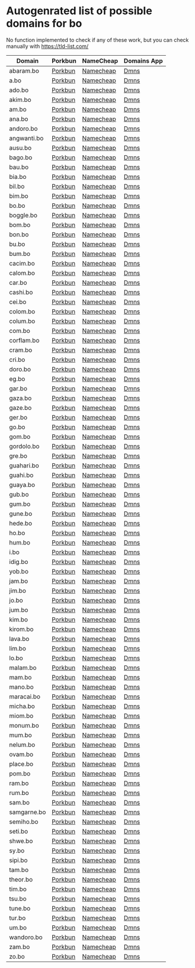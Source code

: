 # Autogenrated list of possible domains for bo

No function implemented to check if any of these work, but you can check manually with https://tld-list.com/

| Domain | Porkbun | NameCheap | Domains App |
|---|---|---|---|
| abaram.bo | [Porkbun](https://porkbun.com/checkout/search?prb=e814663da1&tlds=&idnLanguage=&search=search&q=abaram.bo) | [Namecheap](https://www.namecheap.com/domains/registration/results/?domain=abaram.bo) | [Dmns](https://dmns.app/domains?q=abaram.bo) |
| a.bo | [Porkbun](https://porkbun.com/checkout/search?prb=e814663da1&tlds=&idnLanguage=&search=search&q=a.bo) | [Namecheap](https://www.namecheap.com/domains/registration/results/?domain=a.bo) | [Dmns](https://dmns.app/domains?q=a.bo) |
| ado.bo | [Porkbun](https://porkbun.com/checkout/search?prb=e814663da1&tlds=&idnLanguage=&search=search&q=ado.bo) | [Namecheap](https://www.namecheap.com/domains/registration/results/?domain=ado.bo) | [Dmns](https://dmns.app/domains?q=ado.bo) |
| akim.bo | [Porkbun](https://porkbun.com/checkout/search?prb=e814663da1&tlds=&idnLanguage=&search=search&q=akim.bo) | [Namecheap](https://www.namecheap.com/domains/registration/results/?domain=akim.bo) | [Dmns](https://dmns.app/domains?q=akim.bo) |
| am.bo | [Porkbun](https://porkbun.com/checkout/search?prb=e814663da1&tlds=&idnLanguage=&search=search&q=am.bo) | [Namecheap](https://www.namecheap.com/domains/registration/results/?domain=am.bo) | [Dmns](https://dmns.app/domains?q=am.bo) |
| ana.bo | [Porkbun](https://porkbun.com/checkout/search?prb=e814663da1&tlds=&idnLanguage=&search=search&q=ana.bo) | [Namecheap](https://www.namecheap.com/domains/registration/results/?domain=ana.bo) | [Dmns](https://dmns.app/domains?q=ana.bo) |
| andoro.bo | [Porkbun](https://porkbun.com/checkout/search?prb=e814663da1&tlds=&idnLanguage=&search=search&q=andoro.bo) | [Namecheap](https://www.namecheap.com/domains/registration/results/?domain=andoro.bo) | [Dmns](https://dmns.app/domains?q=andoro.bo) |
| angwanti.bo | [Porkbun](https://porkbun.com/checkout/search?prb=e814663da1&tlds=&idnLanguage=&search=search&q=angwanti.bo) | [Namecheap](https://www.namecheap.com/domains/registration/results/?domain=angwanti.bo) | [Dmns](https://dmns.app/domains?q=angwanti.bo) |
| ausu.bo | [Porkbun](https://porkbun.com/checkout/search?prb=e814663da1&tlds=&idnLanguage=&search=search&q=ausu.bo) | [Namecheap](https://www.namecheap.com/domains/registration/results/?domain=ausu.bo) | [Dmns](https://dmns.app/domains?q=ausu.bo) |
| bago.bo | [Porkbun](https://porkbun.com/checkout/search?prb=e814663da1&tlds=&idnLanguage=&search=search&q=bago.bo) | [Namecheap](https://www.namecheap.com/domains/registration/results/?domain=bago.bo) | [Dmns](https://dmns.app/domains?q=bago.bo) |
| bau.bo | [Porkbun](https://porkbun.com/checkout/search?prb=e814663da1&tlds=&idnLanguage=&search=search&q=bau.bo) | [Namecheap](https://www.namecheap.com/domains/registration/results/?domain=bau.bo) | [Dmns](https://dmns.app/domains?q=bau.bo) |
| bia.bo | [Porkbun](https://porkbun.com/checkout/search?prb=e814663da1&tlds=&idnLanguage=&search=search&q=bia.bo) | [Namecheap](https://www.namecheap.com/domains/registration/results/?domain=bia.bo) | [Dmns](https://dmns.app/domains?q=bia.bo) |
| bil.bo | [Porkbun](https://porkbun.com/checkout/search?prb=e814663da1&tlds=&idnLanguage=&search=search&q=bil.bo) | [Namecheap](https://www.namecheap.com/domains/registration/results/?domain=bil.bo) | [Dmns](https://dmns.app/domains?q=bil.bo) |
| bim.bo | [Porkbun](https://porkbun.com/checkout/search?prb=e814663da1&tlds=&idnLanguage=&search=search&q=bim.bo) | [Namecheap](https://www.namecheap.com/domains/registration/results/?domain=bim.bo) | [Dmns](https://dmns.app/domains?q=bim.bo) |
| bo.bo | [Porkbun](https://porkbun.com/checkout/search?prb=e814663da1&tlds=&idnLanguage=&search=search&q=bo.bo) | [Namecheap](https://www.namecheap.com/domains/registration/results/?domain=bo.bo) | [Dmns](https://dmns.app/domains?q=bo.bo) |
| boggle.bo | [Porkbun](https://porkbun.com/checkout/search?prb=e814663da1&tlds=&idnLanguage=&search=search&q=boggle.bo) | [Namecheap](https://www.namecheap.com/domains/registration/results/?domain=boggle.bo) | [Dmns](https://dmns.app/domains?q=boggle.bo) |
| bom.bo | [Porkbun](https://porkbun.com/checkout/search?prb=e814663da1&tlds=&idnLanguage=&search=search&q=bom.bo) | [Namecheap](https://www.namecheap.com/domains/registration/results/?domain=bom.bo) | [Dmns](https://dmns.app/domains?q=bom.bo) |
| bon.bo | [Porkbun](https://porkbun.com/checkout/search?prb=e814663da1&tlds=&idnLanguage=&search=search&q=bon.bo) | [Namecheap](https://www.namecheap.com/domains/registration/results/?domain=bon.bo) | [Dmns](https://dmns.app/domains?q=bon.bo) |
| bu.bo | [Porkbun](https://porkbun.com/checkout/search?prb=e814663da1&tlds=&idnLanguage=&search=search&q=bu.bo) | [Namecheap](https://www.namecheap.com/domains/registration/results/?domain=bu.bo) | [Dmns](https://dmns.app/domains?q=bu.bo) |
| bum.bo | [Porkbun](https://porkbun.com/checkout/search?prb=e814663da1&tlds=&idnLanguage=&search=search&q=bum.bo) | [Namecheap](https://www.namecheap.com/domains/registration/results/?domain=bum.bo) | [Dmns](https://dmns.app/domains?q=bum.bo) |
| cacim.bo | [Porkbun](https://porkbun.com/checkout/search?prb=e814663da1&tlds=&idnLanguage=&search=search&q=cacim.bo) | [Namecheap](https://www.namecheap.com/domains/registration/results/?domain=cacim.bo) | [Dmns](https://dmns.app/domains?q=cacim.bo) |
| calom.bo | [Porkbun](https://porkbun.com/checkout/search?prb=e814663da1&tlds=&idnLanguage=&search=search&q=calom.bo) | [Namecheap](https://www.namecheap.com/domains/registration/results/?domain=calom.bo) | [Dmns](https://dmns.app/domains?q=calom.bo) |
| car.bo | [Porkbun](https://porkbun.com/checkout/search?prb=e814663da1&tlds=&idnLanguage=&search=search&q=car.bo) | [Namecheap](https://www.namecheap.com/domains/registration/results/?domain=car.bo) | [Dmns](https://dmns.app/domains?q=car.bo) |
| cashi.bo | [Porkbun](https://porkbun.com/checkout/search?prb=e814663da1&tlds=&idnLanguage=&search=search&q=cashi.bo) | [Namecheap](https://www.namecheap.com/domains/registration/results/?domain=cashi.bo) | [Dmns](https://dmns.app/domains?q=cashi.bo) |
| cei.bo | [Porkbun](https://porkbun.com/checkout/search?prb=e814663da1&tlds=&idnLanguage=&search=search&q=cei.bo) | [Namecheap](https://www.namecheap.com/domains/registration/results/?domain=cei.bo) | [Dmns](https://dmns.app/domains?q=cei.bo) |
| colom.bo | [Porkbun](https://porkbun.com/checkout/search?prb=e814663da1&tlds=&idnLanguage=&search=search&q=colom.bo) | [Namecheap](https://www.namecheap.com/domains/registration/results/?domain=colom.bo) | [Dmns](https://dmns.app/domains?q=colom.bo) |
| colum.bo | [Porkbun](https://porkbun.com/checkout/search?prb=e814663da1&tlds=&idnLanguage=&search=search&q=colum.bo) | [Namecheap](https://www.namecheap.com/domains/registration/results/?domain=colum.bo) | [Dmns](https://dmns.app/domains?q=colum.bo) |
| com.bo | [Porkbun](https://porkbun.com/checkout/search?prb=e814663da1&tlds=&idnLanguage=&search=search&q=com.bo) | [Namecheap](https://www.namecheap.com/domains/registration/results/?domain=com.bo) | [Dmns](https://dmns.app/domains?q=com.bo) |
| corflam.bo | [Porkbun](https://porkbun.com/checkout/search?prb=e814663da1&tlds=&idnLanguage=&search=search&q=corflam.bo) | [Namecheap](https://www.namecheap.com/domains/registration/results/?domain=corflam.bo) | [Dmns](https://dmns.app/domains?q=corflam.bo) |
| cram.bo | [Porkbun](https://porkbun.com/checkout/search?prb=e814663da1&tlds=&idnLanguage=&search=search&q=cram.bo) | [Namecheap](https://www.namecheap.com/domains/registration/results/?domain=cram.bo) | [Dmns](https://dmns.app/domains?q=cram.bo) |
| cri.bo | [Porkbun](https://porkbun.com/checkout/search?prb=e814663da1&tlds=&idnLanguage=&search=search&q=cri.bo) | [Namecheap](https://www.namecheap.com/domains/registration/results/?domain=cri.bo) | [Dmns](https://dmns.app/domains?q=cri.bo) |
| doro.bo | [Porkbun](https://porkbun.com/checkout/search?prb=e814663da1&tlds=&idnLanguage=&search=search&q=doro.bo) | [Namecheap](https://www.namecheap.com/domains/registration/results/?domain=doro.bo) | [Dmns](https://dmns.app/domains?q=doro.bo) |
| eg.bo | [Porkbun](https://porkbun.com/checkout/search?prb=e814663da1&tlds=&idnLanguage=&search=search&q=eg.bo) | [Namecheap](https://www.namecheap.com/domains/registration/results/?domain=eg.bo) | [Dmns](https://dmns.app/domains?q=eg.bo) |
| gar.bo | [Porkbun](https://porkbun.com/checkout/search?prb=e814663da1&tlds=&idnLanguage=&search=search&q=gar.bo) | [Namecheap](https://www.namecheap.com/domains/registration/results/?domain=gar.bo) | [Dmns](https://dmns.app/domains?q=gar.bo) |
| gaza.bo | [Porkbun](https://porkbun.com/checkout/search?prb=e814663da1&tlds=&idnLanguage=&search=search&q=gaza.bo) | [Namecheap](https://www.namecheap.com/domains/registration/results/?domain=gaza.bo) | [Dmns](https://dmns.app/domains?q=gaza.bo) |
| gaze.bo | [Porkbun](https://porkbun.com/checkout/search?prb=e814663da1&tlds=&idnLanguage=&search=search&q=gaze.bo) | [Namecheap](https://www.namecheap.com/domains/registration/results/?domain=gaze.bo) | [Dmns](https://dmns.app/domains?q=gaze.bo) |
| ger.bo | [Porkbun](https://porkbun.com/checkout/search?prb=e814663da1&tlds=&idnLanguage=&search=search&q=ger.bo) | [Namecheap](https://www.namecheap.com/domains/registration/results/?domain=ger.bo) | [Dmns](https://dmns.app/domains?q=ger.bo) |
| go.bo | [Porkbun](https://porkbun.com/checkout/search?prb=e814663da1&tlds=&idnLanguage=&search=search&q=go.bo) | [Namecheap](https://www.namecheap.com/domains/registration/results/?domain=go.bo) | [Dmns](https://dmns.app/domains?q=go.bo) |
| gom.bo | [Porkbun](https://porkbun.com/checkout/search?prb=e814663da1&tlds=&idnLanguage=&search=search&q=gom.bo) | [Namecheap](https://www.namecheap.com/domains/registration/results/?domain=gom.bo) | [Dmns](https://dmns.app/domains?q=gom.bo) |
| gordolo.bo | [Porkbun](https://porkbun.com/checkout/search?prb=e814663da1&tlds=&idnLanguage=&search=search&q=gordolo.bo) | [Namecheap](https://www.namecheap.com/domains/registration/results/?domain=gordolo.bo) | [Dmns](https://dmns.app/domains?q=gordolo.bo) |
| gre.bo | [Porkbun](https://porkbun.com/checkout/search?prb=e814663da1&tlds=&idnLanguage=&search=search&q=gre.bo) | [Namecheap](https://www.namecheap.com/domains/registration/results/?domain=gre.bo) | [Dmns](https://dmns.app/domains?q=gre.bo) |
| guahari.bo | [Porkbun](https://porkbun.com/checkout/search?prb=e814663da1&tlds=&idnLanguage=&search=search&q=guahari.bo) | [Namecheap](https://www.namecheap.com/domains/registration/results/?domain=guahari.bo) | [Dmns](https://dmns.app/domains?q=guahari.bo) |
| guahi.bo | [Porkbun](https://porkbun.com/checkout/search?prb=e814663da1&tlds=&idnLanguage=&search=search&q=guahi.bo) | [Namecheap](https://www.namecheap.com/domains/registration/results/?domain=guahi.bo) | [Dmns](https://dmns.app/domains?q=guahi.bo) |
| guaya.bo | [Porkbun](https://porkbun.com/checkout/search?prb=e814663da1&tlds=&idnLanguage=&search=search&q=guaya.bo) | [Namecheap](https://www.namecheap.com/domains/registration/results/?domain=guaya.bo) | [Dmns](https://dmns.app/domains?q=guaya.bo) |
| gub.bo | [Porkbun](https://porkbun.com/checkout/search?prb=e814663da1&tlds=&idnLanguage=&search=search&q=gub.bo) | [Namecheap](https://www.namecheap.com/domains/registration/results/?domain=gub.bo) | [Dmns](https://dmns.app/domains?q=gub.bo) |
| gum.bo | [Porkbun](https://porkbun.com/checkout/search?prb=e814663da1&tlds=&idnLanguage=&search=search&q=gum.bo) | [Namecheap](https://www.namecheap.com/domains/registration/results/?domain=gum.bo) | [Dmns](https://dmns.app/domains?q=gum.bo) |
| gune.bo | [Porkbun](https://porkbun.com/checkout/search?prb=e814663da1&tlds=&idnLanguage=&search=search&q=gune.bo) | [Namecheap](https://www.namecheap.com/domains/registration/results/?domain=gune.bo) | [Dmns](https://dmns.app/domains?q=gune.bo) |
| hede.bo | [Porkbun](https://porkbun.com/checkout/search?prb=e814663da1&tlds=&idnLanguage=&search=search&q=hede.bo) | [Namecheap](https://www.namecheap.com/domains/registration/results/?domain=hede.bo) | [Dmns](https://dmns.app/domains?q=hede.bo) |
| ho.bo | [Porkbun](https://porkbun.com/checkout/search?prb=e814663da1&tlds=&idnLanguage=&search=search&q=ho.bo) | [Namecheap](https://www.namecheap.com/domains/registration/results/?domain=ho.bo) | [Dmns](https://dmns.app/domains?q=ho.bo) |
| hum.bo | [Porkbun](https://porkbun.com/checkout/search?prb=e814663da1&tlds=&idnLanguage=&search=search&q=hum.bo) | [Namecheap](https://www.namecheap.com/domains/registration/results/?domain=hum.bo) | [Dmns](https://dmns.app/domains?q=hum.bo) |
| i.bo | [Porkbun](https://porkbun.com/checkout/search?prb=e814663da1&tlds=&idnLanguage=&search=search&q=i.bo) | [Namecheap](https://www.namecheap.com/domains/registration/results/?domain=i.bo) | [Dmns](https://dmns.app/domains?q=i.bo) |
| idig.bo | [Porkbun](https://porkbun.com/checkout/search?prb=e814663da1&tlds=&idnLanguage=&search=search&q=idig.bo) | [Namecheap](https://www.namecheap.com/domains/registration/results/?domain=idig.bo) | [Dmns](https://dmns.app/domains?q=idig.bo) |
| yob.bo | [Porkbun](https://porkbun.com/checkout/search?prb=e814663da1&tlds=&idnLanguage=&search=search&q=yob.bo) | [Namecheap](https://www.namecheap.com/domains/registration/results/?domain=yob.bo) | [Dmns](https://dmns.app/domains?q=yob.bo) |
| jam.bo | [Porkbun](https://porkbun.com/checkout/search?prb=e814663da1&tlds=&idnLanguage=&search=search&q=jam.bo) | [Namecheap](https://www.namecheap.com/domains/registration/results/?domain=jam.bo) | [Dmns](https://dmns.app/domains?q=jam.bo) |
| jim.bo | [Porkbun](https://porkbun.com/checkout/search?prb=e814663da1&tlds=&idnLanguage=&search=search&q=jim.bo) | [Namecheap](https://www.namecheap.com/domains/registration/results/?domain=jim.bo) | [Dmns](https://dmns.app/domains?q=jim.bo) |
| jo.bo | [Porkbun](https://porkbun.com/checkout/search?prb=e814663da1&tlds=&idnLanguage=&search=search&q=jo.bo) | [Namecheap](https://www.namecheap.com/domains/registration/results/?domain=jo.bo) | [Dmns](https://dmns.app/domains?q=jo.bo) |
| jum.bo | [Porkbun](https://porkbun.com/checkout/search?prb=e814663da1&tlds=&idnLanguage=&search=search&q=jum.bo) | [Namecheap](https://www.namecheap.com/domains/registration/results/?domain=jum.bo) | [Dmns](https://dmns.app/domains?q=jum.bo) |
| kim.bo | [Porkbun](https://porkbun.com/checkout/search?prb=e814663da1&tlds=&idnLanguage=&search=search&q=kim.bo) | [Namecheap](https://www.namecheap.com/domains/registration/results/?domain=kim.bo) | [Dmns](https://dmns.app/domains?q=kim.bo) |
| kirom.bo | [Porkbun](https://porkbun.com/checkout/search?prb=e814663da1&tlds=&idnLanguage=&search=search&q=kirom.bo) | [Namecheap](https://www.namecheap.com/domains/registration/results/?domain=kirom.bo) | [Dmns](https://dmns.app/domains?q=kirom.bo) |
| lava.bo | [Porkbun](https://porkbun.com/checkout/search?prb=e814663da1&tlds=&idnLanguage=&search=search&q=lava.bo) | [Namecheap](https://www.namecheap.com/domains/registration/results/?domain=lava.bo) | [Dmns](https://dmns.app/domains?q=lava.bo) |
| lim.bo | [Porkbun](https://porkbun.com/checkout/search?prb=e814663da1&tlds=&idnLanguage=&search=search&q=lim.bo) | [Namecheap](https://www.namecheap.com/domains/registration/results/?domain=lim.bo) | [Dmns](https://dmns.app/domains?q=lim.bo) |
| lo.bo | [Porkbun](https://porkbun.com/checkout/search?prb=e814663da1&tlds=&idnLanguage=&search=search&q=lo.bo) | [Namecheap](https://www.namecheap.com/domains/registration/results/?domain=lo.bo) | [Dmns](https://dmns.app/domains?q=lo.bo) |
| malam.bo | [Porkbun](https://porkbun.com/checkout/search?prb=e814663da1&tlds=&idnLanguage=&search=search&q=malam.bo) | [Namecheap](https://www.namecheap.com/domains/registration/results/?domain=malam.bo) | [Dmns](https://dmns.app/domains?q=malam.bo) |
| mam.bo | [Porkbun](https://porkbun.com/checkout/search?prb=e814663da1&tlds=&idnLanguage=&search=search&q=mam.bo) | [Namecheap](https://www.namecheap.com/domains/registration/results/?domain=mam.bo) | [Dmns](https://dmns.app/domains?q=mam.bo) |
| mano.bo | [Porkbun](https://porkbun.com/checkout/search?prb=e814663da1&tlds=&idnLanguage=&search=search&q=mano.bo) | [Namecheap](https://www.namecheap.com/domains/registration/results/?domain=mano.bo) | [Dmns](https://dmns.app/domains?q=mano.bo) |
| maracai.bo | [Porkbun](https://porkbun.com/checkout/search?prb=e814663da1&tlds=&idnLanguage=&search=search&q=maracai.bo) | [Namecheap](https://www.namecheap.com/domains/registration/results/?domain=maracai.bo) | [Dmns](https://dmns.app/domains?q=maracai.bo) |
| micha.bo | [Porkbun](https://porkbun.com/checkout/search?prb=e814663da1&tlds=&idnLanguage=&search=search&q=micha.bo) | [Namecheap](https://www.namecheap.com/domains/registration/results/?domain=micha.bo) | [Dmns](https://dmns.app/domains?q=micha.bo) |
| miom.bo | [Porkbun](https://porkbun.com/checkout/search?prb=e814663da1&tlds=&idnLanguage=&search=search&q=miom.bo) | [Namecheap](https://www.namecheap.com/domains/registration/results/?domain=miom.bo) | [Dmns](https://dmns.app/domains?q=miom.bo) |
| monum.bo | [Porkbun](https://porkbun.com/checkout/search?prb=e814663da1&tlds=&idnLanguage=&search=search&q=monum.bo) | [Namecheap](https://www.namecheap.com/domains/registration/results/?domain=monum.bo) | [Dmns](https://dmns.app/domains?q=monum.bo) |
| mum.bo | [Porkbun](https://porkbun.com/checkout/search?prb=e814663da1&tlds=&idnLanguage=&search=search&q=mum.bo) | [Namecheap](https://www.namecheap.com/domains/registration/results/?domain=mum.bo) | [Dmns](https://dmns.app/domains?q=mum.bo) |
| nelum.bo | [Porkbun](https://porkbun.com/checkout/search?prb=e814663da1&tlds=&idnLanguage=&search=search&q=nelum.bo) | [Namecheap](https://www.namecheap.com/domains/registration/results/?domain=nelum.bo) | [Dmns](https://dmns.app/domains?q=nelum.bo) |
| ovam.bo | [Porkbun](https://porkbun.com/checkout/search?prb=e814663da1&tlds=&idnLanguage=&search=search&q=ovam.bo) | [Namecheap](https://www.namecheap.com/domains/registration/results/?domain=ovam.bo) | [Dmns](https://dmns.app/domains?q=ovam.bo) |
| place.bo | [Porkbun](https://porkbun.com/checkout/search?prb=e814663da1&tlds=&idnLanguage=&search=search&q=place.bo) | [Namecheap](https://www.namecheap.com/domains/registration/results/?domain=place.bo) | [Dmns](https://dmns.app/domains?q=place.bo) |
| pom.bo | [Porkbun](https://porkbun.com/checkout/search?prb=e814663da1&tlds=&idnLanguage=&search=search&q=pom.bo) | [Namecheap](https://www.namecheap.com/domains/registration/results/?domain=pom.bo) | [Dmns](https://dmns.app/domains?q=pom.bo) |
| ram.bo | [Porkbun](https://porkbun.com/checkout/search?prb=e814663da1&tlds=&idnLanguage=&search=search&q=ram.bo) | [Namecheap](https://www.namecheap.com/domains/registration/results/?domain=ram.bo) | [Dmns](https://dmns.app/domains?q=ram.bo) |
| rum.bo | [Porkbun](https://porkbun.com/checkout/search?prb=e814663da1&tlds=&idnLanguage=&search=search&q=rum.bo) | [Namecheap](https://www.namecheap.com/domains/registration/results/?domain=rum.bo) | [Dmns](https://dmns.app/domains?q=rum.bo) |
| sam.bo | [Porkbun](https://porkbun.com/checkout/search?prb=e814663da1&tlds=&idnLanguage=&search=search&q=sam.bo) | [Namecheap](https://www.namecheap.com/domains/registration/results/?domain=sam.bo) | [Dmns](https://dmns.app/domains?q=sam.bo) |
| samgarne.bo | [Porkbun](https://porkbun.com/checkout/search?prb=e814663da1&tlds=&idnLanguage=&search=search&q=samgarne.bo) | [Namecheap](https://www.namecheap.com/domains/registration/results/?domain=samgarne.bo) | [Dmns](https://dmns.app/domains?q=samgarne.bo) |
| semiho.bo | [Porkbun](https://porkbun.com/checkout/search?prb=e814663da1&tlds=&idnLanguage=&search=search&q=semiho.bo) | [Namecheap](https://www.namecheap.com/domains/registration/results/?domain=semiho.bo) | [Dmns](https://dmns.app/domains?q=semiho.bo) |
| seti.bo | [Porkbun](https://porkbun.com/checkout/search?prb=e814663da1&tlds=&idnLanguage=&search=search&q=seti.bo) | [Namecheap](https://www.namecheap.com/domains/registration/results/?domain=seti.bo) | [Dmns](https://dmns.app/domains?q=seti.bo) |
| shwe.bo | [Porkbun](https://porkbun.com/checkout/search?prb=e814663da1&tlds=&idnLanguage=&search=search&q=shwe.bo) | [Namecheap](https://www.namecheap.com/domains/registration/results/?domain=shwe.bo) | [Dmns](https://dmns.app/domains?q=shwe.bo) |
| sy.bo | [Porkbun](https://porkbun.com/checkout/search?prb=e814663da1&tlds=&idnLanguage=&search=search&q=sy.bo) | [Namecheap](https://www.namecheap.com/domains/registration/results/?domain=sy.bo) | [Dmns](https://dmns.app/domains?q=sy.bo) |
| sipi.bo | [Porkbun](https://porkbun.com/checkout/search?prb=e814663da1&tlds=&idnLanguage=&search=search&q=sipi.bo) | [Namecheap](https://www.namecheap.com/domains/registration/results/?domain=sipi.bo) | [Dmns](https://dmns.app/domains?q=sipi.bo) |
| tam.bo | [Porkbun](https://porkbun.com/checkout/search?prb=e814663da1&tlds=&idnLanguage=&search=search&q=tam.bo) | [Namecheap](https://www.namecheap.com/domains/registration/results/?domain=tam.bo) | [Dmns](https://dmns.app/domains?q=tam.bo) |
| theor.bo | [Porkbun](https://porkbun.com/checkout/search?prb=e814663da1&tlds=&idnLanguage=&search=search&q=theor.bo) | [Namecheap](https://www.namecheap.com/domains/registration/results/?domain=theor.bo) | [Dmns](https://dmns.app/domains?q=theor.bo) |
| tim.bo | [Porkbun](https://porkbun.com/checkout/search?prb=e814663da1&tlds=&idnLanguage=&search=search&q=tim.bo) | [Namecheap](https://www.namecheap.com/domains/registration/results/?domain=tim.bo) | [Dmns](https://dmns.app/domains?q=tim.bo) |
| tsu.bo | [Porkbun](https://porkbun.com/checkout/search?prb=e814663da1&tlds=&idnLanguage=&search=search&q=tsu.bo) | [Namecheap](https://www.namecheap.com/domains/registration/results/?domain=tsu.bo) | [Dmns](https://dmns.app/domains?q=tsu.bo) |
| tune.bo | [Porkbun](https://porkbun.com/checkout/search?prb=e814663da1&tlds=&idnLanguage=&search=search&q=tune.bo) | [Namecheap](https://www.namecheap.com/domains/registration/results/?domain=tune.bo) | [Dmns](https://dmns.app/domains?q=tune.bo) |
| tur.bo | [Porkbun](https://porkbun.com/checkout/search?prb=e814663da1&tlds=&idnLanguage=&search=search&q=tur.bo) | [Namecheap](https://www.namecheap.com/domains/registration/results/?domain=tur.bo) | [Dmns](https://dmns.app/domains?q=tur.bo) |
| um.bo | [Porkbun](https://porkbun.com/checkout/search?prb=e814663da1&tlds=&idnLanguage=&search=search&q=um.bo) | [Namecheap](https://www.namecheap.com/domains/registration/results/?domain=um.bo) | [Dmns](https://dmns.app/domains?q=um.bo) |
| wandoro.bo | [Porkbun](https://porkbun.com/checkout/search?prb=e814663da1&tlds=&idnLanguage=&search=search&q=wandoro.bo) | [Namecheap](https://www.namecheap.com/domains/registration/results/?domain=wandoro.bo) | [Dmns](https://dmns.app/domains?q=wandoro.bo) |
| zam.bo | [Porkbun](https://porkbun.com/checkout/search?prb=e814663da1&tlds=&idnLanguage=&search=search&q=zam.bo) | [Namecheap](https://www.namecheap.com/domains/registration/results/?domain=zam.bo) | [Dmns](https://dmns.app/domains?q=zam.bo) |
| zo.bo | [Porkbun](https://porkbun.com/checkout/search?prb=e814663da1&tlds=&idnLanguage=&search=search&q=zo.bo) | [Namecheap](https://www.namecheap.com/domains/registration/results/?domain=zo.bo) | [Dmns](https://dmns.app/domains?q=zo.bo) |
